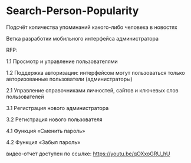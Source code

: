 # Search-Person-Popularity
Подсчёт количества упоминаний какого-либо человека в новостях

Ветка разработки мобильного интерфейса администратора

RFP:

1.1 Просмотр и управление пользователями

1.2 Поддержка авторизации: интерфейсом могут пользоваться только авторизованные пользователи (администраторы)

2.1 Управление справочниками личностей, сайтов и ключевых слов пользователей

3.1 Регистрация нового администратора

3.2 Регистрация нового пользователя

4.1 Функция «Сменить пароль»

4.2 Функция «Забыл пароль»


видео-отчет доступен по ссылке: https://youtu.be/qOXxoGRU_hU
